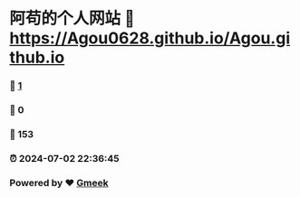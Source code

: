 # 阿苟的个人网站 :link: https://Agou0628.github.io/Agou.github.io 
### :page_facing_up: [1](https://Agou0628.github.io/Agou.github.io/tag.html) 
### :speech_balloon: 0 
### :hibiscus: 153 
### :alarm_clock: 2024-07-02 22:36:45 
### Powered by :heart: [Gmeek](https://github.com/Meekdai/Gmeek)

